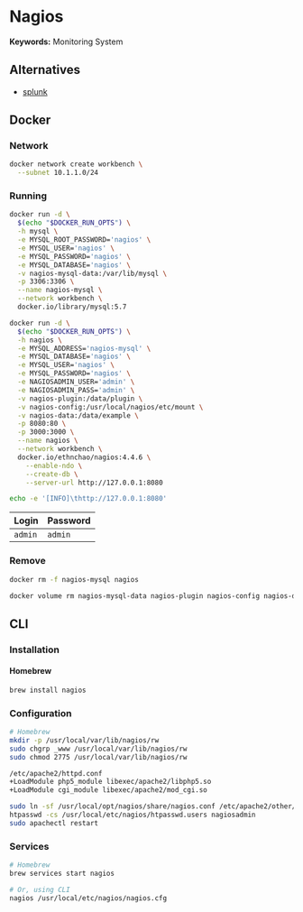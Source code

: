 # Nagios

<!--
https://linkedin.com/learning/learning-nagios/welcome
-->

**Keywords:** Monitoring System

## Alternatives

- [splunk](/splunk.md)

## Docker

### Network

```sh
docker network create workbench \
  --subnet 10.1.1.0/24
```

### Running

```sh
docker run -d \
  $(echo "$DOCKER_RUN_OPTS") \
  -h mysql \
  -e MYSQL_ROOT_PASSWORD='nagios' \
  -e MYSQL_USER='nagios' \
  -e MYSQL_PASSWORD='nagios' \
  -e MYSQL_DATABASE='nagios' \
  -v nagios-mysql-data:/var/lib/mysql \
  -p 3306:3306 \
  --name nagios-mysql \
  --network workbench \
  docker.io/library/mysql:5.7
```

```sh
docker run -d \
  $(echo "$DOCKER_RUN_OPTS") \
  -h nagios \
  -e MYSQL_ADDRESS='nagios-mysql' \
  -e MYSQL_DATABASE='nagios' \
  -e MYSQL_USER='nagios' \
  -e MYSQL_PASSWORD='nagios' \
  -e NAGIOSADMIN_USER='admin' \
  -e NAGIOSADMIN_PASS='admin' \
  -v nagios-plugin:/data/plugin \
  -v nagios-config:/usr/local/nagios/etc/mount \
  -v nagios-data:/data/example \
  -p 8080:80 \
  -p 3000:3000 \
  --name nagios \
  --network workbench \
  docker.io/ethnchao/nagios:4.4.6 \
    --enable-ndo \
    --create-db \
    --server-url http://127.0.0.1:8080
```

```sh
echo -e '[INFO]\thttp://127.0.0.1:8080'
```

| Login | Password |
| --- | --- |
| `admin` | `admin` |

### Remove

```sh
docker rm -f nagios-mysql nagios

docker volume rm nagios-mysql-data nagios-plugin nagios-config nagios-data
```

## CLI

### Installation

#### Homebrew

```sh
brew install nagios
```

### Configuration

```sh
# Homebrew
mkdir -p /usr/local/var/lib/nagios/rw
sudo chgrp _www /usr/local/var/lib/nagios/rw
sudo chmod 2775 /usr/local/var/lib/nagios/rw

/etc/apache2/httpd.conf
+LoadModule php5_module libexec/apache2/libphp5.so
+LoadModule cgi_module libexec/apache2/mod_cgi.so

sudo ln -sf /usr/local/opt/nagios/share/nagios.conf /etc/apache2/other/
htpasswd -cs /usr/local/etc/nagios/htpasswd.users nagiosadmin
sudo apachectl restart
```

### Services

```sh
# Homebrew
brew services start nagios

# Or, using CLI
nagios /usr/local/etc/nagios/nagios.cfg
```

<!--
## Interview

https://www.youtube.com/watch?v=mEk678Xcuks
-->
